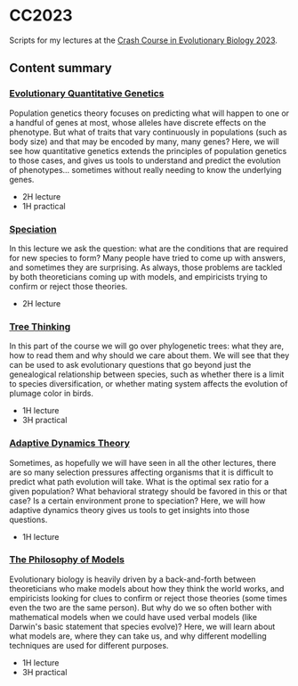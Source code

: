 # CC2023

Scripts for my lectures at the [Crash Course in Evolutionary Biology 2023](https://evobiocrashcourse.github.io/).

## Content summary

### [Evolutionary Quantitative Genetics](01_evolutionary_quantitative_genetics.md)

Population genetics theory focuses on predicting what will happen to one or a handful of genes at most, whose alleles have discrete effects on the phenotype. But what of traits that vary continuously in populations (such as body size) and that may be encoded by many, many genes? Here, we will see how quantitative genetics extends the principles of population genetics to those cases, and gives us tools to understand and predict the evolution of phenotypes... sometimes without really needing to know the underlying genes.

* 2H lecture
* 1H practical

### [Speciation](02_speciation.md)

In this lecture we ask the question: what are the conditions that are required for new species to form? Many people have tried to come up with answers, and sometimes they are surprising. As always, those problems are tackled by both theoreticians coming up with models, and empiricists trying to confirm or reject those theories.

* 2H lecture

### [Tree Thinking](03_tree_thinking.md)

In this part of the course we will go over phylogenetic trees: what they are, how to read them and why should we care about them. We will see that they can be used to ask evolutionary questions that go beyond just the genealogical relationship between species, such as whether there is a limit to species diversification, or whether mating system affects the evolution of plumage color in birds.

* 1H lecture
* 3H practical

### [Adaptive Dynamics Theory](04_adaptive_dynamics_theory.md)

Sometimes, as hopefully we will have seen in all the other lectures, there are so many selection pressures affecting organisms that it is difficult to predict what path evolution will take. What is the optimal sex ratio for a given population? What behavioral strategy should be favored in this or that case? Is a certain environment prone to speciation? Here, we will how adaptive dynamics theory gives us tools to get insights into those questions.

* 1H lecture

### [The Philosophy of Models](05_the_philosophy_of_models.md)

Evolutionary biology is heavily driven by a back-and-forth between theoreticians who make models about how they think the world works, and empiricists looking for clues to confirm or reject those theories (some times even the two are the same person). But why do we so often bother with mathematical models when we could have used verbal models (like Darwin's basic statement that species evolve)? Here, we will learn about what models are, where they can take us, and why different modelling techniques are used for different purposes. 

* 1H lecture
* 3H practical
